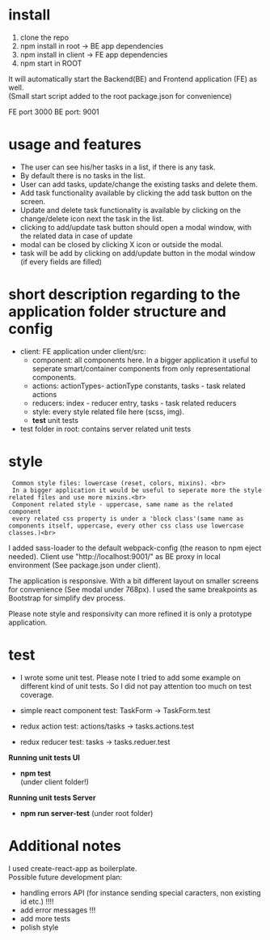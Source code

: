 # install

1. clone the repo
2. npm install in root -> BE app dependencies
3. npm install in client -> FE app dependencies
4. npm start in ROOT

It will automatically start the Backend(BE) and Frontend application (FE) as well.<br>
(Small start script added to the root package.json for convenience)

FE port 3000
BE port: 9001

# usage and features

- The user can see his/her tasks in a list, if there is any task.<br>
- By default there is no tasks in the list. <br>
- User can add tasks, update/change the existing tasks and delete them.<br>
- Add task functionality available by clicking the add task button on the screen.<br>
- Update and delete task functionality is available by clicking on the change/delete icon
next the task in the list.
- clicking to add/update task button should open a modal window, with the related data in case of update<br>
- modal can be closed by clicking X icon or outside the modal.
- task will be add by clicking on add/update button in the modal window (if every fields are filled)

# short description regarding to the application folder structure and config

 - client: FE application under client/src:
	 - component: all components here. In a bigger application it useful to seperate
	 smart/container components from only representational components.
	 - actions: actionTypes- actionType constants, tasks - task related actions
	 - reducers: index - reducer entry, tasks - task related reducers
	 - style: every style related file here (scss, img).
	 - __test__ unit tests
 - test folder in root: contains server related unit tests


# style

	 Common style files: lowercase (reset, colors, mixins). <br>
	 In a bigger application it would be useful to seperate more the style related files and use more mixins.<br>
	 Component related style - uppercase, same name as the related component
	 every related css property is under a 'block class'(same name as components itself, uppercase, every other css class use lowercase classes.)<br>

 I added sass-loader to the default webpack-config (the reason to npm eject needed).
 Client use "http://localhost:9001/" as BE proxy in local environment (See package.json under client).

 The application is responsive. With a bit different layout on smaller screens for convenience (See modal under 768px). I used the same breakpoints as Bootstrap for simplify dev process.

 Please note style and responsivity can more refined it is only a prototype application.

# test

 - I wrote some unit test. Please note I tried to add some example on different kind of unit tests. So I did not pay attention too much on test coverage.

- simple react component test: TaskForm -> TaskForm.test<br>
- redux action test: actions/tasks -> tasks.actions.test<br>
- redux reducer test: tasks -> tasks.reduer.test<br>

<b>Running unit tests UI</b>

- <b>npm test</b> <br>
(under client folder!)<br>

<b>Running unit tests Server</b>
- <b>npm run server-test</b>
(under root folder)<br>

# Additional notes

I used create-react-app as boilerplate.<br>
Possible future development plan:
- handling errors API (for instance sending special caracters, non existing id etc.) !!!!
- add error messages !!!
- add more tests
- polish style
